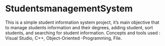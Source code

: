 # StudentsmanagementSystem
This is a simple student information system project, it’s main objective that to manage students information and their degrees, adding student, sort students, and searching for student information. Concepts and tools used : Visual Studio, C++, Object-Oriented -Programming, File. 

